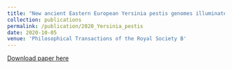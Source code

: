 ```yaml
---
title: "New ancient Eastern European Yersinia pestis genomes illuminate the dispersal of plague in Europe."
collection: publications
permalink: /publication/2020_Yersinia_pestis
date: 2020-10-05
venue: 'Philosophical Transactions of the Royal Society B'
---
```


[Download paper here](http://JudithNeukamm.github.io/files/rstb.2019.0569.pdf)
